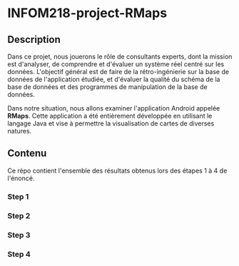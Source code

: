 # INFOM218-project-RMaps

## Description
Dans ce projet, nous jouerons le rôle de consultants experts, dont la mission est d'analyser, de comprendre et d'évaluer un système réel centré sur les données. L'objectif général est de faire de la rétro-ingénierie sur la base de données de l'application étudiée, et d'évaluer la qualité du schéma de la base de données et des programmes de manipulation de la base de données.

Dans notre situation, nous allons examiner l'application Android appelée **RMaps**. Cette application a été entièrement développée en utilisant le langage Java et vise à permettre la visualisation de cartes de diverses natures.

## Contenu

Ce répo contient l'ensemble des résultats obtenus lors des étapes 1 à 4 de l'énoncé.

### Step 1

### Step 2

### Step 3

### Step 4

